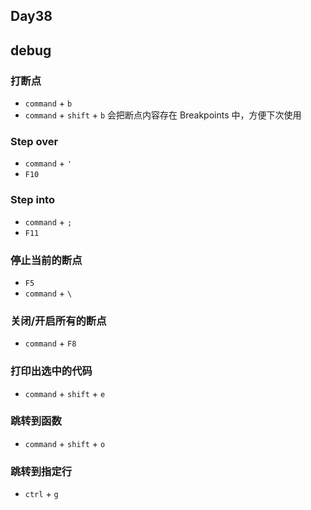 ## Day38

## debug

### 打断点

- `command` + `b`
- `command` + `shift` + `b` 会把断点内容存在 Breakpoints 中，方便下次使用

### Step over

- `command` + `'`
- `F10`

### Step into

- `command` + `;`
- `F11`

### 停止当前的断点

- `F5`
- `command` + `\`

### 关闭/开启所有的断点

- `command` + `F8`

### 打印出选中的代码

- `command` + `shift` + `e`

### 跳转到函数

- `command` + `shift` + `o`

### 跳转到指定行

- `ctrl` + `g`
